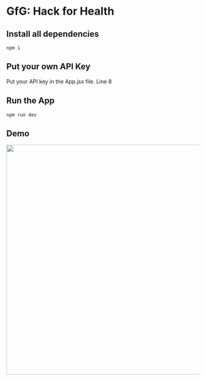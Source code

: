 # GfG: Hack for Health 



## Install all dependencies
```npm i```

## Put your own API Key
Put your API key in the App.jsx file. Line 8

## Run the App
```npm run dev```

## Demo
<img src="https://github.com/ZeinMukhanov/demo/blob/main/Mental_Health_Bot_demo.gif" width="600" height="600"/>
